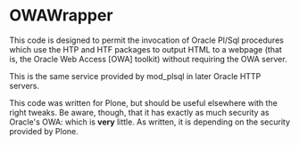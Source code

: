 OWAWrapper
==========

This code is designed to permit the invocation of Oracle Pl/Sql procedures
which use the HTP and HTF packages to output HTML to a webpage (that is, the
Oracle Web Access [OWA] toolkit) without requiring the OWA server.
    
This is the same service provided by mod_plsql in later Oracle HTTP servers.
    
This code was written for Plone, but should be useful elsewhere with the 
right tweaks. Be aware, though, that it has exactly as much security as 
Oracle's OWA: which is __very__ little. As written, it is depending on the
security provided by Plone.
    